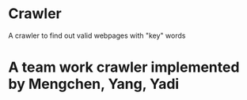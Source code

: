 # Crawler
A crawler to find out valid webpages with "key" words

# A team work crawler implemented by Mengchen, Yang, Yadi
